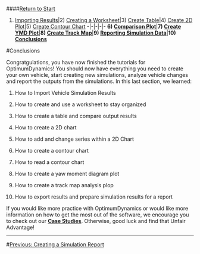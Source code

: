 ####[Return to Start](1_Tutorial_3.md)

1) [Importing Results](2_Importing_Results.md)|2) [Creating a Worksheet](3_Create_Worksheet.md)|3) [Create Table](4_CreateTable.md)|4) [Create 2D Plot](5_2DChart.md)|5) [Create Contour Chart](6_ContourChart.md)
-|-|-|-|-
__6) [Comparison Plot](7_CompPlot.md)__|__7) [Create YMD Plot](8_YMDPlot.md)__|__8) [Create Track Map](9_TrackMap.md)__|__9) [Reporting Simulation Data](10_SimReport.md)__|__10) [Conclusions](11_Conclusion.md)__

#Conclusions

Congratgulations, you have now finished the tutorials for OptimumDynamics! You should now have everything you need to create your own vehicle, start creating new simulations, analyze vehicle changes and report the outputs from the simulations. In this last section, we learned:

1) How to Import Vehicle Simulation Results

2) How to create and use a worksheet to stay organized

3) How to create a table and compare output results

4) How to create a 2D chart

5) How to add and change series within a 2D Chart

6) How to create a contour chart

7) How to read a contour chart

8) How to create a yaw moment diagram plot

9) How to create a track map analysis plop

10) How to export results and prepare simulation results for a report

If you would like more practice with OptimumDynamics or would like more information on how to get the most out of the software, we encourage you to check out our __[Case Studies](../Case_Studies.md)__. Otherwise, good luck and find that Unfair Advantage!

---
#[Previous: Creating a Simulation Report](10_SimReport.md)